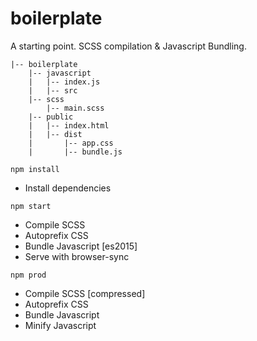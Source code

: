 # boilerplate
A starting point. SCSS compilation & Javascript Bundling.
```
|-- boilerplate
    |-- javascript
    |   |-- index.js
    |   |-- src
    |-- scss
        |-- main.scss
    |-- public
    |   |-- index.html
    |   |-- dist
    |       |-- app.css
    |       |-- bundle.js
```

`npm install`
- Install dependencies

`npm start`
- Compile SCSS
- Autoprefix CSS
- Bundle Javascript [es2015]
- Serve with browser-sync

`npm prod`

- Compile SCSS [compressed]
- Autoprefix CSS
- Bundle Javascript
- Minify Javascript
